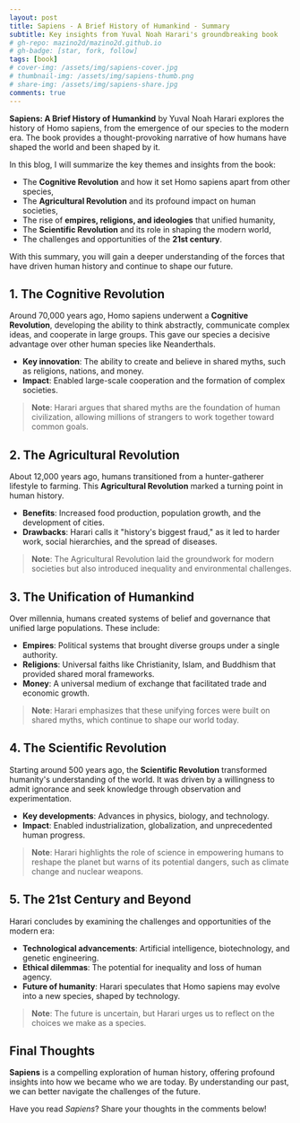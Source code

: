 ```yaml
---
layout: post
title: Sapiens - A Brief History of Humankind - Summary
subtitle: Key insights from Yuval Noah Harari's groundbreaking book
# gh-repo: mazino2d/mazino2d.github.io
# gh-badge: [star, fork, follow]
tags: [book]
# cover-img: /assets/img/sapiens-cover.jpg
# thumbnail-img: /assets/img/sapiens-thumb.png
# share-img: /assets/img/sapiens-share.jpg
comments: true
---
```


**Sapiens: A Brief History of Humankind** by Yuval Noah Harari explores the history of Homo sapiens, from the emergence of our species to the modern era. The book provides a thought-provoking narrative of how humans have shaped the world and been shaped by it.

In this blog, I will summarize the key themes and insights from the book:

- The **Cognitive Revolution** and how it set Homo sapiens apart from other species,
- The **Agricultural Revolution** and its profound impact on human societies,
- The rise of **empires, religions, and ideologies** that unified humanity,
- The **Scientific Revolution** and its role in shaping the modern world,
- The challenges and opportunities of the **21st century**.

With this summary, you will gain a deeper understanding of the forces that have driven human history and continue to shape our future.

## 1. The Cognitive Revolution

Around 70,000 years ago, Homo sapiens underwent a **Cognitive Revolution**, developing the ability to think abstractly, communicate complex ideas, and cooperate in large groups. This gave our species a decisive advantage over other human species like Neanderthals.

- **Key innovation**: The ability to create and believe in shared myths, such as religions, nations, and money.
- **Impact**: Enabled large-scale cooperation and the formation of complex societies.

> **Note**: Harari argues that shared myths are the foundation of human civilization, allowing millions of strangers to work together toward common goals.

## 2. The Agricultural Revolution

About 12,000 years ago, humans transitioned from a hunter-gatherer lifestyle to farming. This **Agricultural Revolution** marked a turning point in human history.

- **Benefits**: Increased food production, population growth, and the development of cities.
- **Drawbacks**: Harari calls it "history's biggest fraud," as it led to harder work, social hierarchies, and the spread of diseases.

> **Note**: The Agricultural Revolution laid the groundwork for modern societies but also introduced inequality and environmental challenges.

## 3. The Unification of Humankind

Over millennia, humans created systems of belief and governance that unified large populations. These include:

- **Empires**: Political systems that brought diverse groups under a single authority.
- **Religions**: Universal faiths like Christianity, Islam, and Buddhism that provided shared moral frameworks.
- **Money**: A universal medium of exchange that facilitated trade and economic growth.

> **Note**: Harari emphasizes that these unifying forces were built on shared myths, which continue to shape our world today.

## 4. The Scientific Revolution

Starting around 500 years ago, the **Scientific Revolution** transformed humanity's understanding of the world. It was driven by a willingness to admit ignorance and seek knowledge through observation and experimentation.

- **Key developments**: Advances in physics, biology, and technology.
- **Impact**: Enabled industrialization, globalization, and unprecedented human progress.

> **Note**: Harari highlights the role of science in empowering humans to reshape the planet but warns of its potential dangers, such as climate change and nuclear weapons.

## 5. The 21st Century and Beyond

Harari concludes by examining the challenges and opportunities of the modern era:

- **Technological advancements**: Artificial intelligence, biotechnology, and genetic engineering.
- **Ethical dilemmas**: The potential for inequality and loss of human agency.
- **Future of humanity**: Harari speculates that Homo sapiens may evolve into a new species, shaped by technology.

> **Note**: The future is uncertain, but Harari urges us to reflect on the choices we make as a species.

## Final Thoughts

**Sapiens** is a compelling exploration of human history, offering profound insights into how we became who we are today. By understanding our past, we can better navigate the challenges of the future.

Have you read *Sapiens*? Share your thoughts in the comments below!